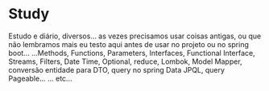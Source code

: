# Study

Estudo e diário, diversos...  as vezes precisamos usar coisas antigas, ou que não lembramos mais eu testo aqui antes de usar no projeto ou no spring boot... ...Methods, Functions, Parameters, Interfaces, Functional Interface, Streams, Filters, Date Time, Optional, reduce, Lombok, Model Mapper, conversão entidade para DTO, query no spring Data JPQL, query Pageable...  ... etc...
